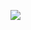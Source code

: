 ![](https://github-readme-streak-stats.herokuapp.com/?user=lab-mtseries&theme=default&hide_border=false&card_width=607)  
